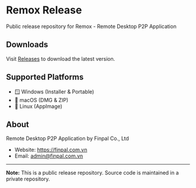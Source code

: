 # Remox Release

Public release repository for Remox - Remote Desktop P2P Application

## Downloads

Visit [Releases](https://github.com/Datatechub/remox-release/releases) to download the latest version.

## Supported Platforms

- 🪟 Windows (Installer & Portable)
- 🍎 macOS (DMG & ZIP)
- 🐧 Linux (AppImage)

## About

Remote Desktop P2P Application by Finpal Co., Ltd

- Website: https://finpal.com.vn
- Email: admin@finpal.com.vn

---

**Note:** This is a public release repository. Source code is maintained in a private repository.
